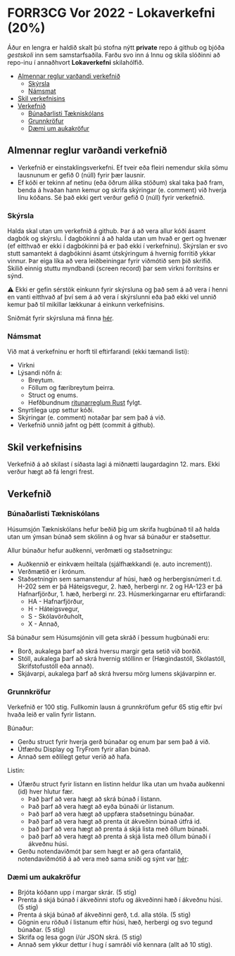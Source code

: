 # FORR3CG Vor 2022 - Lokaverkefni (20%)

Áður en lengra er haldið skalt þú stofna nýtt **private** repo á github og bjóða *gestskoli* inn sem samstarfsaðila. Farðu svo inn á Innu og skila slóðinni að repo-inu í annaðhvort **Lokaverkefni** skilahólfið.

  - [Almennar reglur varðandi verkefnið](#almennar-reglur-varðandi-verkefnið)
    - [Skýrsla](#skýrsla)
    - [Námsmat](#námsmat)
  - [Skil verkefnisins](#skil-verkefnisins)
  - [Verkefnið](#verkefnið)
    - [Búnaðarlisti Tækniskólans](#búnaðarlisti-tækniskólans)
    - [Grunnkröfur](#grunnkröfur)
    - [Dæmi um aukakröfur](#dæmi-um-aukakröfur)

## Almennar reglur varðandi verkefnið

- Verkefnið er einstaklingsverkefni. Ef tveir eða fleiri nemendur skila sömu lausnunum er gefið 0 (núll) fyrir þær lausnir.
- Ef kóði er tekinn af netinu (eða öðrum álíka stöðum) skal taka það fram, benda á hvaðan hann kemur og skrifa skýringar (e. comment) við hverja línu kóðans. Sé það ekki gert verður gefið 0 (núll) fyrir verkefnið.
  
### Skýrsla

Halda skal utan um verkefnið á github. Þar á að vera allur kóði ásamt dagbók og skýrslu. Í dagbókinni á að halda utan um hvað er gert og hvenær (ef eitthvað er ekki í dagbókinni þá er það ekki í verkefninu). Skýrslan er svo stutt samantekt á dagbókinni ásamt útskýringum á hvernig forritið ykkar vinnur. Þar eiga líka að vera leiðbeiningar fyrir viðmótið sem þið skrifið. Skilið einnig stuttu myndbandi (screen record) þar sem virkni forritsins er sýnd.

:warning: Ekki er gefin sérstök einkunn fyrir skýrsluna og það sem á að vera í henni en vanti eitthvað af því sem á að vera í skýrslunni eða það ekki vel unnið kemur það til mikillar lækkunar á einkunn verkefnisins.

Sniðmát fyrir skýrsluna má finna [hér](./snidmat.md).

### Námsmat

Við mat á verkefninu er horft til eftirfarandi (ekki tæmandi listi):
- Virkni
- Lýsandi nöfn á:
  - Breytum.
  - Föllum og færibreytum þeirra.
  - Struct og enums.
  - Hefðbundnum [ritunarreglum Rust](https://rust-lang.github.io/api-guidelines/naming.html) fylgt.
- Snyrtilega upp settur kóði.
- Skýringar (e. comment) notaðar þar sem það á við.
- Verkefnið unnið jafnt og þétt (commit á github).

## Skil verkefnisins

Verkefnið á að skilast í síðasta lagi á miðnætti laugardaginn 12. mars. Ekki verður hægt að fá lengri frest.

## Verkefnið

### Búnaðarlisti Tækniskólans

Húsumsjón Tækniskólans hefur beðið þig um skrifa hugbúnað til að halda utan um ýmsan búnað sem skólinn á og hvar sá búnaður er staðsettur. 

Allur búnaður hefur auðkenni, verðmæti og staðsetningu:
- Auðkennið er einkvæm heiltala (sjálfhækkandi (e. auto increment)).
- Verðmætið er í krónum.
- Staðsetningin sem samanstendur af húsi, hæð og herbergisnúmeri t.d. H-202 sem er þá Háteigsvegur, 2. hæð, herbergi nr. 2 og HA-123 er þá Hafnarfjörður, 1. hæð, herbergi nr. 23. Húsmerkingarnar eru eftirfarandi:
    - HA - Hafnarfjörður,
    - H - Háteigsvegur,
    - S - Skólavörðuholt,
    - X - Annað,

Sá búnaður sem Húsumsjónin vill geta skráð í þessum hugbúnaði eru:
  - Borð, aukalega þarf að skrá hversu margir geta setið við borðið.
  - Stóll, aukalega þarf að skrá hvernig stóllinn er (Hægindastóll, Skólastóll, Skrifstofustóll eða annað).
  - Skjávarpi, aukalega þarf að skrá hversu mörg lumens skjávarpinn er.

### Grunnkröfur

Verkefnið er 100 stig. Fullkomin lausn á grunnkröfum gefur 65 stig eftir því hvaða leið er valin fyrir listann.

Búnaður:

- Gerðu struct fyrir hverja gerð búnaðar og enum þar sem það á við.
- Útfærðu Display og TryFrom fyrir allan búnað.
- Annað sem eðlilegt getur verið að hafa.

Listin:

- Úfærðu struct fyrir listann en listinn heldur líka utan um hvaða auðkenni (id) hver hlutur fær.
  - Það þarf að vera hægt að skrá búnað í listann.
  - Það þarf að vera hægt að eyða búnaði úr listanum.
  - Það þarf að vera hægt að uppfæra staðsetningu búnaðar.
  - Það þarf að vera hægt að prenta út ákveðinn búnað útfrá id.
  - það þarf að vera hægt að prenta á skjá lista með öllum búnaði.
  - það þarf að vera hægt að prenta á skjá lista með öllum búnaði í ákveðnu húsi.
- Gerðu notendaviðmót þar sem hægt er að gera ofantalið, notendaviðmótið á að vera með sama sniði og sýnt var [hér](https://github.com/FORR3CG/H24/blob/main/tímar/bilasala/src/main.rs):
  
### Dæmi um aukakröfur

- Brjóta kóðann upp í margar skrár. (5 stig)
- Prenta á skjá búnað í ákveðinni stofu og ákveðinni hæð í ákveðnu húsi. (5 stig)
- Prenta á skjá búnað af ákveðinni gerð, t.d. alla stóla. (5 stig)
- Gögnin eru röðuð í listanum eftir húsi, hæð, herbergi og svo tegund búnaðar. (5 stig)
- Skrifa og lesa gogn í/úr JSON skrá. (5 stig)
- Annað sem ykkur dettur í hug í samráði við kennara (allt að 10 stig).

